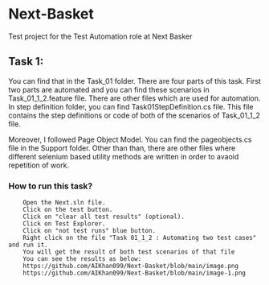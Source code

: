 # Next-Basket
Test project for the Test Automation role at Next Basker
## Task 1:
You can find that in the Task_01 folder. There are four parts of this task. First two parts are automated and you can find
these scenarios in Task_01_1_2.feature file. There are other files which are used for automation. In step definition folder, you can find Task01StepDefinition.cs file. This file contains the step definitions or code of both of the scenarios of Task_01_1_2 file.

Moreover, I followed Page Object Model. You can find the pageobjects.cs file in the Support folder. Other than than, there are other files where different selenium based utility methods are written in order to avaoid repetition of work. 

### How to run this task?
        Open the Next.sln file.
        Click on the test button.
        Click on "clear all test results" (optional).
        Click on Test Explorer.
        Click on "not test runs" blue button.
        Right click on the file "Task 01_1_2 : Automating two test cases" and run it.
        You will get the result of both test scenarios of that file
        You can see the results as below:
        https://github.com/AIKhan099/Next-Basket/blob/main/image.png
        https://github.com/AIKhan099/Next-Basket/blob/main/image-1.png


